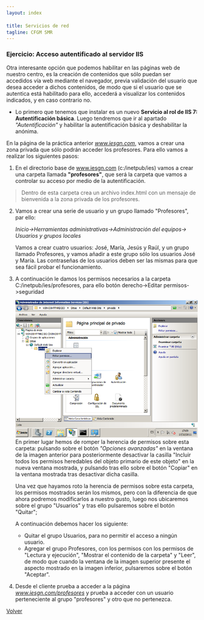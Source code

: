 ```yaml
---
layout: index

title: Servicios de red 
tagline: CFGM SMR
---
```

### Ejercicio: Acceso autentificado al servidor IIS


Otra interesante opción que podemos habilitar en las páginas web de nuestro centro, es la creación de contenidos que sólo puedan ser accedidos vía web mediante el navegador, previa validación del usuario que desea acceder a dichos contenidos, de modo que si el usuario que se autentica está habilitado para ello, accederá a visualizar los contenidos indicados, y en caso contrario no.

* Lo primero que tenemos que instalar es un nuevo **Servicio al rol de IIS 7: Autentificación básica**. Luego tendremos que ir al apartado *"Autentificación"* y habilitar la autentificación básica y deshabilitar la anónima.

En la página de la práctica anterior *www.iesgn.com*, vamos a crear una zona privada que sólo podrán acceder los profesores. Para ello vamos a realizar los siguientes pasos:

1. En el directorio base de www.iesgn.com (c:/inetpub/ies) vamos a crear una carpeta llamada **"profesores"**, que será la carpeta que vamos a controlar su acceso por medio de la autentificación.

> Dentro de esta carpeta crea un archivo index.html con un mensaje de bienvenida a la zona privada de los profesores.

2. Vamos a crear una serie de usuario y un grupo llamado "Profesores", par ello:

 	*Inicio->Herramientas administrativas->Administración del equipos-> Usuarios y grupos locales*

 	Vamos a crear cuatro usuarios: José, María, Jesús y Raúl, y un grupo llamado Profesores, y vamos añadir a este grupo sólo los usuarios José y María. Las contraseñas de los usuarios deben ser las mismas para que sea fácil probar el funcionamiento.

3. A continuación le damos los permisos necesarios a la carpeta C:/inetpub/ies/profesores, para ello botón derecho->Editar permisos->seguridad

	![win1.png](img/win1.png)
 	En primer lugar hemos de romper la herencia de permisos sobre esta carpeta: pulsando sobre el botón *"Opciones avanzadas"* en la ventana de la imagen anterior para posteriormente desactivar la casilla "Incluir todos los permisos heredables del objeto primario de este objeto" en la nueva ventana mostrada, y pulsando tras ello sobre el botón "Copiar" en la ventana mostrada tras desactivar dicha casilla.

 	Una vez que hayamos roto la herencia de permisos sobre esta carpeta, los permisos mostrados serán los mismos, pero con la diferencia de que ahora podremos modificarlos a nuestro gusto, luego nos ubicaremos sobre el grupo "Usuarios" y tras ello pulsaremos sobre el botón "Quitar";

 	A continuación debemos hacer los siguiente:
 	
 	* Quitar el grupo Usuarios, para no permitir el acceso a ningún usuario.
 	* Agregar el grupo Profesores, con los permisos con los permisos de "Lectura y ejecución", "Mostrar el contenido de la carpeta" y "Leer", de modo que cuando la ventana de la imagen superior presente el aspecto mostrado en la imagen inferior, pulsaremos sobre el botón "Aceptar".

4. Desde el cliente prueba a acceder a la página *www.iesgn.com/profesores* y prueba a acceder con un usuario perteneciente al grupo "profesores" y otro que no pertenezca.


[Volver](index)

